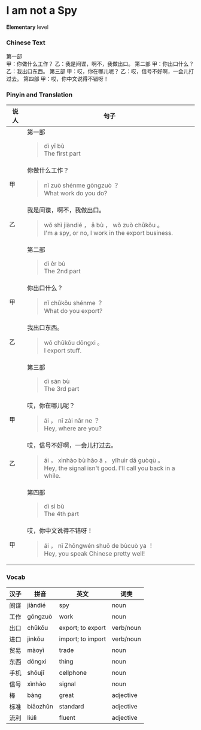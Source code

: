 # I am not a Spy
**Elementary** level
### Chinese Text
第一部<br />甲：你做什么工作？
乙：我是间谍，啊不，我做出口。
第二部
甲：你出口什么？
乙：我出口东西。
第三部
甲：哎，你在哪儿呢？
乙：哎，信号不好啊，一会儿打过去。
第四部
甲：哎，你中文说得不错呀！

### Pinyin and Translation
|说人|句子|
|----|----|
||第一部<blockquote>dì yī bù<br />The first part</blockquote>|
|甲|你做什么工作？<blockquote>nǐ zuò shénme gōngzuò ？<br />What work do you do?</blockquote>|
|乙|我是间谍，啊不，我做出口。<blockquote>wǒ shì jiàndié ， ā bù ， wǒ zuò chūkǒu 。<br />I'm a spy, or no, I work in the export business.</blockquote>|
||第二部<blockquote>dì èr bù<br />The 2nd part</blockquote>|
|甲|你出口什么？<blockquote>nǐ chūkǒu shénme ？<br />What do you export?</blockquote>|
|乙|我出口东西。<blockquote>wǒ chūkǒu dōngxi 。<br />I export stuff.</blockquote>|
||第三部<blockquote>dì sān bù<br />The 3rd part</blockquote>|
|甲|哎，你在哪儿呢？<blockquote>ái ， nǐ zài nǎr ne ？<br />Hey, where are you?</blockquote>|
|乙|哎，信号不好啊，一会儿打过去。<blockquote>ái ， xìnhào bù hǎo ā ， yīhuìr dǎ guòqù 。<br />Hey, the signal isn't good. I'll call you back in a while.</blockquote>|
||第四部<blockquote>dì sì bù<br />The 4th part</blockquote>|
|甲|哎，你中文说得不错呀！<blockquote>ái ， nǐ Zhōngwén shuō de bùcuò ya ！<br />Hey, you speak Chinese pretty well!</blockquote>|
### Vocab
|汉子|拼音|英文|词类|
|----|----|----|----|
|间谍|jiàndié|spy|noun|
|工作|gōngzuò|work|noun|
|出口|chūkǒu|export; to export|verb/noun|
|进口|jìnkǒu|import; to import|verb/noun|
|贸易|màoyì|trade|noun|
|东西|dōngxi|thing|noun|
|手机|shǒujī|cellphone|noun|
|信号|xìnhào|signal|noun|
|棒|bàng|great|adjective|
|标准|biāozhǔn|standard|adjective|
|流利|liúlì|fluent|adjective|